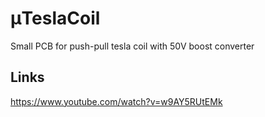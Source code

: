 # μTeslaCoil
Small PCB for push-pull tesla coil with 50V boost converter

## Links
https://www.youtube.com/watch?v=w9AY5RUtEMk
